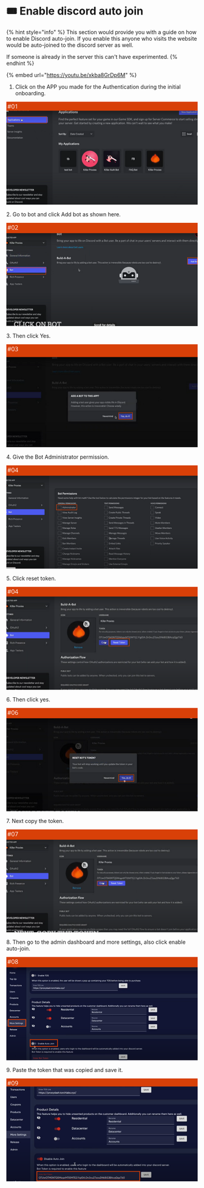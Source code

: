 # 🎟 Enable discord auto join

{% hint style="info" %}
This section would provide you with a guide on how to enable Discord auto-join. If you enable this anyone who visits the website would be auto-joined to the discord server as well.

If someone is already in the server this can't have experimented.
{% endhint %}

{% embed url="https://youtu.be/xkba8GrDp6M" %}

1. Click on the APP you made for the Authentication during the initial onboarding.&#x20;

![](<../.gitbook/assets/1 (63) (4).png>)

2\. Go to bot and click Add bot as shown here.

![](<../.gitbook/assets/1 (65) (2).png>)

3\. Then click Yes.

![](<../.gitbook/assets/1 (66) (3).png>)

4\. Give the Bot Administrator permission.

![](<../.gitbook/assets/1 (67) (3).png>)

5\. Click reset token.

![](<../.gitbook/assets/1 (68) (3).png>)

6\. Then click yes.

![](<../.gitbook/assets/1 (70).png>)

7\. Next copy the token.&#x20;

![](<../.gitbook/assets/1 (72) (5).png>)

8\. Then go to the admin dashboard and more settings, also click enable auto-join.

![](<../.gitbook/assets/1 (73) (1).png>)

9\. Paste the token that was copied and save it.

![](<../.gitbook/assets/1 (74) (2).png>)
